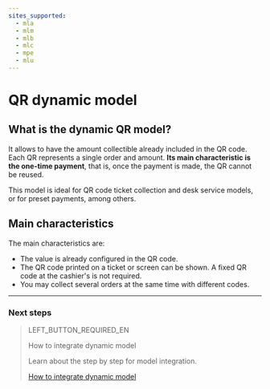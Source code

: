 ```yaml
---
sites_supported:
  - mla
  - mlm
  - mlb
  - mlc
  - mpe
  - mlu
---
```


# QR dynamic model

## What is the dynamic QR model?

It allows to have the amount collectible already included in the QR code. Each QR represents a single order and amount. **Its main characteristic is the one-time payment**, that is, once the payment is made, the QR cannot be reused.

This model is ideal for QR code ticket collection and desk service models, or for preset payments, among others. 


## Main characteristics

The main characteristics are:

- The value is already configured in the QR code.
- The QR code printed on a ticket or screen can be shown. A fixed QR code at the cashier's is not required.
- You may collect several orders at the same time with different codes.

---

### Next steps

> LEFT_BUTTON_REQUIRED_EN
>
> How to integrate dynamic model
>
> Learn about the step by step for model integration.
>
> [How to integrate dynamic model](https://www.mercadopago[FAKER][URL][DOMAIN]/developers/en/guides/in-person-payments/qr-code/qr-dynamic/integrations)